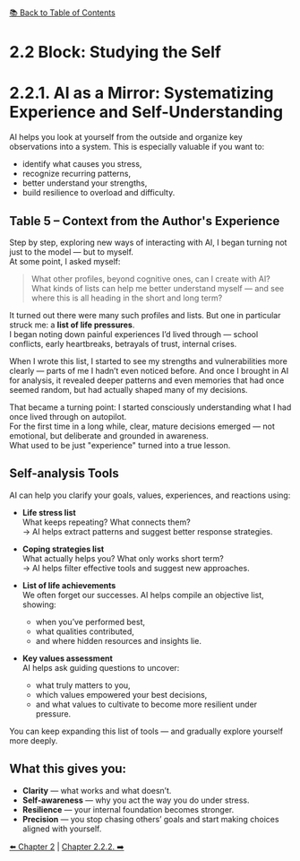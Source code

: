 [📚 Back to Table of Contents](../../README.md)

# 2.2 Block: Studying the Self

# 2.2.1. AI as a Mirror: Systematizing Experience and Self-Understanding

AI helps you look at yourself from the outside and organize key observations into a system. This is especially valuable if you want to:
- identify what causes you stress,
- recognize recurring patterns,
- better understand your strengths,
- build resilience to overload and difficulty.

## Table 5 – Context from the Author's Experience

Step by step, exploring new ways of interacting with AI, I began turning not just to the model — but to myself.  
At some point, I asked myself:

> What other profiles, beyond cognitive ones, can I create with AI?  
> What kinds of lists can help me better understand myself — and see where this is all heading in the short and long term?

It turned out there were many such profiles and lists. But one in particular struck me: a **list of life pressures**.  
I began noting down painful experiences I’d lived through — school conflicts, early heartbreaks, betrayals of trust, internal crises.

When I wrote this list, I started to see my strengths and vulnerabilities more clearly — parts of me I hadn’t even noticed before. And once I brought in AI for analysis, it revealed deeper patterns and even memories that had once seemed random, but had actually shaped many of my decisions.

That became a turning point: I started consciously understanding what I had once lived through on autopilot.  
For the first time in a long while, clear, mature decisions emerged — not emotional, but deliberate and grounded in awareness.  
What used to be just "experience" turned into a true lesson.

## Self-analysis Tools

AI can help you clarify your goals, values, experiences, and reactions using:

- **Life stress list**  
  What keeps repeating? What connects them?  
  → AI helps extract patterns and suggest better response strategies.

- **Coping strategies list**  
  What actually helps you? What only works short term?  
  → AI helps filter effective tools and suggest new approaches.

- **List of life achievements**  
  We often forget our successes. AI helps compile an objective list, showing:
  - when you’ve performed best,
  - what qualities contributed,
  - and where hidden resources and insights lie.

- **Key values assessment**  
  AI helps ask guiding questions to uncover:
  - what truly matters to you,
  - which values empowered your best decisions,
  - and what values to cultivate to become more resilient under pressure.

You can keep expanding this list of tools — and gradually explore yourself more deeply.

## What this gives you:

- **Clarity** — what works and what doesn’t.
- **Self-awareness** — why you act the way you do under stress.
- **Resilience** — your internal foundation becomes stronger.
- **Precision** — you stop chasing others’ goals and start making choices aligned with yourself.

[⬅️ Chapter 2](chapter2.md)  |  [Chapter 2.2.2. ➡️](chapter222.md)
